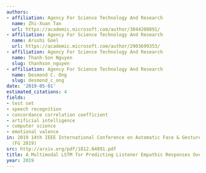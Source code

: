 ```yaml
---
authors:
- affiliation: Agency For Science Technology And Research
  name: Zhi-Xuan Tan
  url: https://academic.microsoft.com/author/3044208891/
- affiliation: Agency For Science Technology And Research
  name: Arushi Goel
  url: https://academic.microsoft.com/author/2903699353/
- affiliation: Agency For Science Technology And Research
  name: Thanh-Son Nguyen
  slug: thanhson_nguyen
- affiliation: Agency For Science Technology And Research
  name: Desmond C. Ong
  slug: desmond_c_ong
date: '2019-05-01'
estimated_citations: 4
fields:
- test set
- speech recognition
- concordance correlation coefficient
- artificial intelligence
- computer science
- emotional valence
in: 2019 14th IEEE International Conference on Automatic Face & Gesture Recognition
  (FG 2019)
src: http://arxiv.org/pdf/1812.04891.pdf
title: A Multimodal LSTM for Predicting Listener Empathic Responses Over Time
year: 2019
---
```

